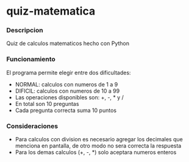 # quiz-matematica

### Descripcion
Quiz de calculos matematicos hecho con Python

### Funcionamiento
El programa permite elegir entre dos dificultades:
- NORMAL: calculos con numeros de 1 a 9
- DIFICIL: calculos con numeros de 10 a 99
- Las operaciones disponibles son: +, -, * y /
- En total son 10 preguntas
- Cada pregunta correcta suma 10 puntos


### Consideraciones
- Para calculos con division es necesario agregar los decimales que menciona en pantalla, de otro modo no sera correcta la respuesta
- Para los demas calculos (+, -, *) solo aceptara numeros enteros
